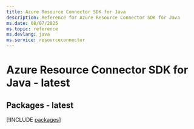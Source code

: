 ```yaml
---
title: Azure Resource Connector SDK for Java
description: Reference for Azure Resource Connector SDK for Java
ms.date: 08/07/2025
ms.topic: reference
ms.devlang: java
ms.service: resourceconnector
---
```

# Azure Resource Connector SDK for Java - latest
## Packages - latest
[!INCLUDE [packages](resource-connector-index.md)]